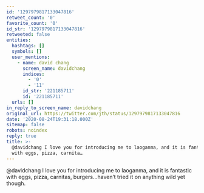 ```yaml
---
id: '1297979817133047816'
retweet_count: '0'
favorite_count: '0'
id_str: '1297979817133047816'
retweeted: false
entities:
  hashtags: []
  symbols: []
  user_mentions:
    - name: david chang
      screen_name: davidchang
      indices:
        - '0'
        - '11'
      id_str: '221185711'
      id: '221185711'
  urls: []
in_reply_to_screen_name: davidchang
original_url: https://twitter.com/jth/status/1297979817133047816
date: '2020-08-24T19:31:18.000Z'
sitemap: false
robots: noindex
reply: true
title: >-
  @davidchang I love you for introducing me to laoganma, and it is fantastic
  with eggs, pizza, carnita…
---
```


@davidchang I love you for introducing me to laoganma, and it is fantastic with eggs, pizza, carnitas, burgers…haven’t tried it on anything wild yet though.